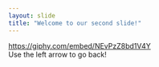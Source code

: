 ```yaml
---
layout: slide
title: "Welcome to our second slide!"
---
```

https://giphy.com/embed/NEvPzZ8bd1V4Y<br>
Use the left arrow to go back!

